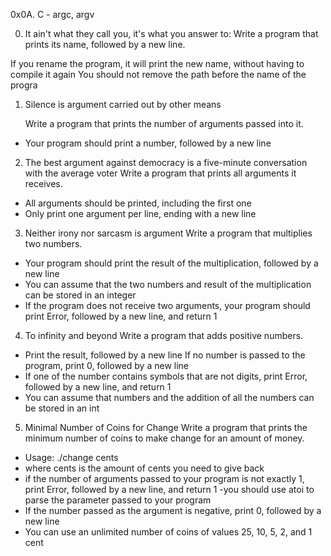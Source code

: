 0x0A. C - argc, argv

0. It ain't what they call you, it's what you answer to: 
	Write a program that prints its name, followed by a new line.

If you rename the program, it will print the new name, without having to compile it again
You should not remove the path before the name of the progra

1. Silence is argument carried out by other means

	Write a program that prints the number of arguments passed into it.
- Your program should print a number, followed by a new line

2. The best argument against democracy is a five-minute conversation with the average voter
Write a program that prints all arguments it receives.
- All arguments should be printed, including the first one
- Only print one argument per line, ending with a new line

3. Neither irony nor sarcasm is argument
Write a program that multiplies two numbers.
- Your program should print the result of the multiplication, followed by a new line
- You can assume that the two numbers and result of the multiplication can be stored in an integer
- If the program does not receive two arguments, your program should print Error, followed by a new line, and return 1

4. To infinity and beyond
Write a program that adds positive numbers.
- Print the result, followed by a new line
If no number is passed to the program, print 0, followed by a new line
- If one of the number contains symbols that are not digits, print Error, followed by a new line, and return 1
- You can assume that numbers and the addition of all the numbers can be stored in an int

5. Minimal Number of Coins for Change
Write a program that prints the minimum number of coins to make change for an amount of money.
- Usage: ./change cents
- where cents is the amount of cents you need to give back
- if the number of arguments passed to your program is not exactly 1, print Error, followed by a new line, and return 1
-you should use atoi to parse the parameter passed to your program
- If the number passed as the argument is negative, print 0, followed by a new line
- You can use an unlimited number of coins of values 25, 10, 5, 2, and 1 cent
